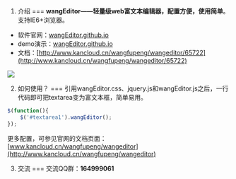 1. 介绍
===
<b>wangEditor——轻量级web富文本编辑器，配置方便，使用简单</b>。支持IE6+浏览器。<br/>

* 软件官网：[wangEditor.github.io](http://wangeditor.github.io/)
* demo演示：[wangEditor.github.io](http://wangeditor.github.io/)
* 文档：[http://www.kancloud.cn/wangfupeng/wangeditor/65722](http://www.kancloud.cn/wangfupeng/wangeditor/65722)

![](http://images2015.cnblogs.com/blog/138012/201509/138012-20150910004209122-1645253022.png)

2. 如何使用？
===
引用wangEditor.css、jquery.js和wangEditor.js之后，一行代码即可把textarea变为富文本框，简单易用。
```javascript
$(function(){
	$('#textarea1').wangEditor();
});
```
更多配置，可参见官网的文档页面：[www.kancloud.cn/wangfupeng/wangeditor](http://www.kancloud.cn/wangfupeng/wangeditor)

3. 交流
===
交流QQ群：<b>164999061</b> 

